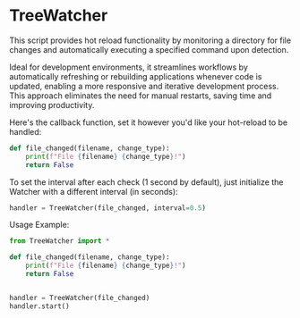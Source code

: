 # TreeWatcher
This script provides hot reload functionality by monitoring a directory for file changes and automatically executing a specified command upon detection. 

Ideal for development environments, it streamlines workflows by automatically refreshing or rebuilding applications whenever code is updated, enabling a more responsive and iterative development process. This approach eliminates the need for manual restarts, saving time and improving productivity.

Here's the callback function, set it however you'd like your hot-reload to be handled:
```python
def file_changed(filename, change_type):
    print(f"File {filename} {change_type}!")    
    return False
```

To set the interval after each check (1 second by default), just initialize the Watcher with a different interval (in seconds):
```python
handler = TreeWatcher(file_changed, interval=0.5)
```


Usage Example:
```python
from TreeWatcher import *

def file_changed(filename, change_type):
    print(f"File {filename} {change_type}!")
    return False


handler = TreeWatcher(file_changed)
handler.start()
```


